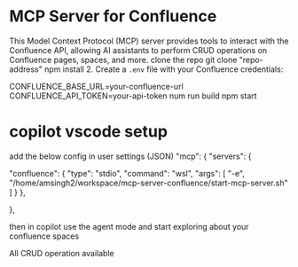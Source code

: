 # MCP Server for Confluence

This Model Context Protocol (MCP) server provides tools to interact with the Confluence API, allowing AI assistants to perform CRUD operations on Confluence pages, spaces, and more.
clone the repo
git clone "repo-address"
npm install
2. Create a `.env` file with your Confluence credentials:

CONFLUENCE_BASE_URL=your-confluence-url
CONFLUENCE_API_TOKEN=your-api-token
num run build
npm start

# copilot vscode setup

add the below config in user settings (JSON) 
"mcp": {
    "servers": {

  "confluence": {
    "type": "stdio",
    "command": "wsl",
    "args": [
        "-e",
        "/home/amsingh2/workspace/mcp-server-confluence/start-mcp-server.sh"
    ]
}
    },
    
  
},


then in copilot use the agent mode and start exploring about your confluence spaces

All CRUD operation available